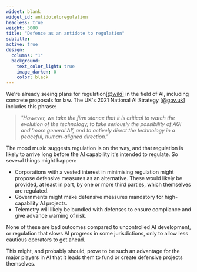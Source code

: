 ```yaml
---
widget: blank
widget_id: antidotetoregulation
headless: true
weight: 3000
title: "Defence as an antidote to regulation"
subtitle:
active: true
design:
  columns: "1"
  background:
    text_color_light: true
    image_darken: 0
    color: black
---
```


We're already seeing plans for regulation[\[@wiki\]](https://en.wikipedia.org/wiki/Regulation_of_artificial_intelligence) in the field of AI, including concrete proposals for law.  The UK's 2021 National AI Strategy [\[@gov.uk\]](https://www.gov.uk/government/publications/national-ai-strategy/national-ai-strategy-html-version) includes this phrase:

> *"However, we take the firm stance that it is critical to watch the evolution of the technology, to take seriously the possibility of AGI and ‘more general AI’, and to actively direct the technology in a peaceful, human-aligned direction."*

The mood music suggests regulation is on the way, and that regulation is likely to arrive long before the AI capability it's intended to regulate.  So several things might happen:

 - Corporations with a vested interest in minimising regulation might propose defensive measures as an alternative.  These would likely be provided, at least in part, by one or more third parties, which themselves are regulated.
 - Governments might make defensive measures mandatory for high-capability AI projects.
 - Telemetry will likely be bundled with defenses to ensure compliance and give advance warning of risk.

None of these are bad outcomes compared to uncontrolled AI development, or regulation that slows AI progress in some jurisdictions, only to allow less cautious operators to get ahead.

This might, and probably should, prove to be such an advantage for the major players in AI that it leads them to fund or create defensive projects themselves.
